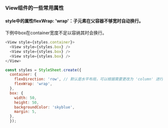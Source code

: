 ### View组件的一些常用属性
#### style中的属性flexWrap: 'wrap'：子元素在父容器不够宽时自动换行。
下例中box在container宽度不足以容纳其时会换行。
```javascript
<View style={styles.container}>
  <View style={styles.box} />
  <View style={styles.box} />
  <View style={styles.box} />
</View>

const styles = StyleSheet.create({
  container: {
    flexDirection: 'row', // 默认是水平布局，可以根据需要更改为 'column' 进行垂直布局
    flexWrap: 'wrap',
  },
  box: {
    width: 50,
    height: 50,
    backgroundColor: 'skyblue',
    margin: 5,
  },
  });
```

